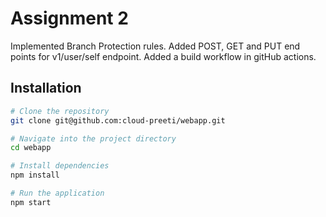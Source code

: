 # Assignment 2

Implemented Branch Protection rules.
Added POST, GET and PUT end points for v1/user/self endpoint.
Added a build workflow in gitHub actions.

## Installation

```bash
# Clone the repository
git clone git@github.com:cloud-preeti/webapp.git

# Navigate into the project directory
cd webapp

# Install dependencies
npm install

# Run the application
npm start

